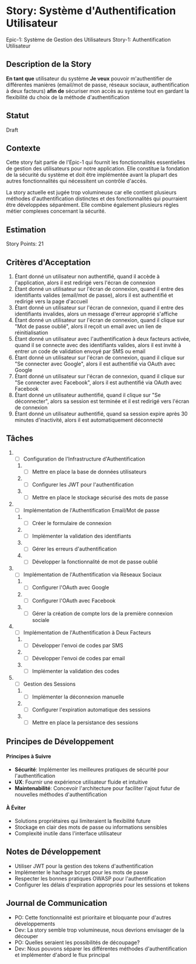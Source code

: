 # Story: Système d'Authentification Utilisateur

Epic-1: Système de Gestion des Utilisateurs
Story-1: Authentification Utilisateur

## Description de la Story

**En tant que** utilisateur du système
**Je veux** pouvoir m'authentifier de différentes manières (email/mot de passe, réseaux sociaux, authentification à deux facteurs)
**afin de** sécuriser mon accès au système tout en gardant la flexibilité du choix de la méthode d'authentification

## Statut

Draft

## Contexte

Cette story fait partie de l'Epic-1 qui fournit les fonctionnalités essentielles de gestion des utilisateurs pour notre application. Elle constitue la fondation de la sécurité du système et doit être implémentée avant la plupart des autres fonctionnalités qui nécessitent un contrôle d'accès.

La story actuelle est jugée trop volumineuse car elle contient plusieurs méthodes d'authentification distinctes et des fonctionnalités qui pourraient être développées séparément. Elle combine également plusieurs règles métier complexes concernant la sécurité.

## Estimation

Story Points: 21

## Critères d'Acceptation

1. Étant donné un utilisateur non authentifié, quand il accède à l'application, alors il est redirigé vers l'écran de connexion
2. Étant donné un utilisateur sur l'écran de connexion, quand il entre des identifiants valides (email/mot de passe), alors il est authentifié et redirigé vers la page d'accueil
3. Étant donné un utilisateur sur l'écran de connexion, quand il entre des identifiants invalides, alors un message d'erreur approprié s'affiche
4. Étant donné un utilisateur sur l'écran de connexion, quand il clique sur "Mot de passe oublié", alors il reçoit un email avec un lien de réinitialisation
5. Étant donné un utilisateur avec l'authentification à deux facteurs activée, quand il se connecte avec des identifiants valides, alors il est invité à entrer un code de validation envoyé par SMS ou email
6. Étant donné un utilisateur sur l'écran de connexion, quand il clique sur "Se connecter avec Google", alors il est authentifié via OAuth avec Google
7. Étant donné un utilisateur sur l'écran de connexion, quand il clique sur "Se connecter avec Facebook", alors il est authentifié via OAuth avec Facebook
8. Étant donné un utilisateur authentifié, quand il clique sur "Se déconnecter", alors sa session est terminée et il est redirigé vers l'écran de connexion
9. Étant donné un utilisateur authentifié, quand sa session expire après 30 minutes d'inactivité, alors il est automatiquement déconnecté

## Tâches

1. - [ ] Configuration de l'Infrastructure d'Authentification
   1. - [ ] Mettre en place la base de données utilisateurs
   2. - [ ] Configurer les JWT pour l'authentification
   3. - [ ] Mettre en place le stockage sécurisé des mots de passe
2. - [ ] Implémentation de l'Authentification Email/Mot de passe
   1. - [ ] Créer le formulaire de connexion
   2. - [ ] Implémenter la validation des identifiants
   3. - [ ] Gérer les erreurs d'authentification
   4. - [ ] Développer la fonctionnalité de mot de passe oublié
3. - [ ] Implémentation de l'Authentification via Réseaux Sociaux
   1. - [ ] Configurer l'OAuth avec Google
   2. - [ ] Configurer l'OAuth avec Facebook
   3. - [ ] Gérer la création de compte lors de la première connexion sociale
4. - [ ] Implémentation de l'Authentification à Deux Facteurs
   1. - [ ] Développer l'envoi de codes par SMS
   2. - [ ] Développer l'envoi de codes par email
   3. - [ ] Implémenter la validation des codes
5. - [ ] Gestion des Sessions
   1. - [ ] Implémenter la déconnexion manuelle
   2. - [ ] Configurer l'expiration automatique des sessions
   3. - [ ] Mettre en place la persistance des sessions

## Principes de Développement

#### Principes à Suivre

- **Sécurité**: Implémenter les meilleures pratiques de sécurité pour l'authentification
- **UX**: Fournir une expérience utilisateur fluide et intuitive
- **Maintenabilité**: Concevoir l'architecture pour faciliter l'ajout futur de nouvelles méthodes d'authentification

#### À Éviter

- Solutions propriétaires qui limiteraient la flexibilité future
- Stockage en clair des mots de passe ou informations sensibles
- Complexité inutile dans l'interface utilisateur

## Notes de Développement

- Utiliser JWT pour la gestion des tokens d'authentification
- Implémenter le hachage bcrypt pour les mots de passe
- Respecter les bonnes pratiques OWASP pour l'authentification
- Configurer les délais d'expiration appropriés pour les sessions et tokens

## Journal de Communication

- PO: Cette fonctionnalité est prioritaire et bloquante pour d'autres développements
- Dev: La story semble trop volumineuse, nous devrions envisager de la découper
- PO: Quelles seraient les possibilités de découpage?
- Dev: Nous pouvons séparer les différentes méthodes d'authentification et implémenter d'abord le flux principal
